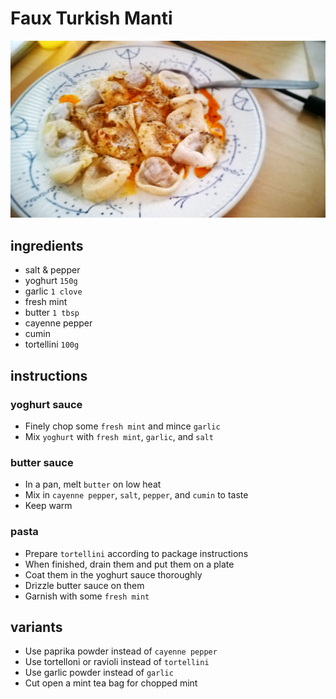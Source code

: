 # Faux Turkish Manti

![Photo](./faux-turkish-manti.jpg)

## ingredients

- salt & pepper
- yoghurt `150g`
- garlic `1 clove`
- fresh mint
- butter `1 tbsp`
- cayenne pepper
- cumin
- tortellini `100g`

## instructions

### yoghurt sauce

- Finely chop some `fresh mint` and mince `garlic`
- Mix `yoghurt` with `fresh mint`, `garlic`, and `salt`

### butter sauce

- In a pan, melt `butter` on low heat
- Mix in `cayenne pepper`, `salt`, `pepper`, and `cumin` to taste
- Keep warm

### pasta

- Prepare `tortellini` according to package instructions
- When finished, drain them and put them on a plate
- Coat them in the yoghurt sauce thoroughly
- Drizzle butter sauce on them
- Garnish with some `fresh mint`

## variants

- Use paprika powder instead of `cayenne pepper`
- Use tortelloni or ravioli instead of `tortellini`
- Use garlic powder instead of `garlic`
- Cut open a mint tea bag for chopped mint
